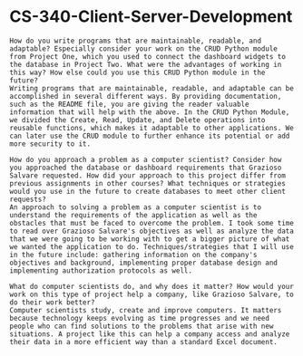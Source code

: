 # CS-340-Client-Server-Development

    How do you write programs that are maintainable, readable, and adaptable? Especially consider your work on the CRUD Python module from Project One, which you used to connect the dashboard widgets to the database in Project Two. What were the advantages of working in this way? How else could you use this CRUD Python module in the future?
    Writing programs that are maintainable, readable, and adaptable can be accomplished in several different ways. By providing documentation, such as the README file, you are giving the reader valuable information that will help with the above. In the CRUD Python Module, we divided the Create, Read, Update, and Delete operations into reusable functions, which makes it adaptable to other applications. We can later use the CRUD module to further enhance its potential or add more security to it.
    
    How do you approach a problem as a computer scientist? Consider how you approached the database or dashboard requirements that Grazioso Salvare requested. How did your approach to this project differ from previous assignments in other courses? What techniques or strategies would you use in the future to create databases to meet other client requests?
    An approach to solving a problem as a computer scientist is to understand the requirements of the application as well as the obstacles that must be faced to overcome the problem. I took some time to read over Grazioso Salvare's objectives as well as analyze the data that we were going to be working with to get a bigger picture of what we wanted the application to do. Techniques/strategies that I will use in the future include: gathering information on the company's objectives and background, implementing proper database design and implementing authorization protocols as well.
    
    What do computer scientists do, and why does it matter? How would your work on this type of project help a company, like Grazioso Salvare, to do their work better?
    Computer scientists study, create and improve computers. It matters because technology keeps evolving as time progresses and we need people who can find solutions to the problems that arise with new situations. A project like this can help a company access and analyze their data in a more efficient way than a standard Excel document.
